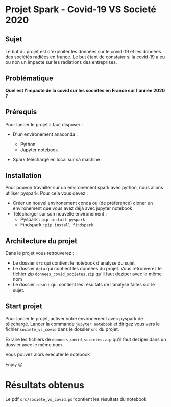 # Projet Spark - Covid-19 VS Societé 2020

## Sujet
Le but du projet est d'exploiter les données sur le covid-19 et les données des sociétés radiées en france. Le but étant de constater si la covid-19 a eu ou non un impacte sur les radiations des entreprises.

## Problématique
__Quel est l'impacte de la covid sur les sociétés en France sur l'année 2020 ?__

## Prérequis
Pour lancer le projet il faut disposer :
- D'un environement anaconda :
    - Python
    - Jupyter notebook

- Spark téléchargé en local sur sa machine

## Installation

Pour pouvoir travailler sur un environement spark avec python, nous allons utiliser pyspark. Pour cela vous devez :

- Créer un nouvel environement conda ou (de préférence) cloner un environement que vous avez déjà avec jupyter notebook
- Télécharger sur son nouvelle environement :
    - Pyspark : `pip install pyspark`
    - Findspark : `pip install findspark`

## Architecture du projet
Dans le projet vous retrouverez :

- Le dossier `src` qui contient le notebook d'analyse du sujet
- Le dossier `data` qui contient les données du projet. Vous retrouverez le fichier zip `donnees_covid_societes.zip` qu'il faut deziper avec le même nom
- Le dossier `result` qui contient les résultats de l'analyse faites sur le sujet.

## Start projet

Pour lancer le projet, activer votre environement avec pyspark de téléchargé. Lancer la commande `jupyter notebook` et dirigez vous vers le fichier `societe_vs_covid` dans le dossier `src` du projet.

Exraire les fichiers de `donnees_covid_societes.zip` qu'il faut deziper dans un dossier avec le même nom.


Vous pouvez alors exécuter le notebook

Enjoy :wink: 

# Résultats obtenus

Le pdf `src/societe_vs_covid.pdf`contient les résultats du notebook
